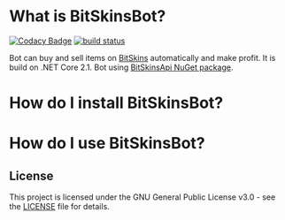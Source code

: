 # What is BitSkinsBot?

[![Codacy Badge](https://api.codacy.com/project/badge/Grade/84007143ffb54edc9660726f6271d858)](https://www.codacy.com/manual/Captious99/BitSkinsBot?utm_source=github.com&amp;utm_medium=referral&amp;utm_content=dmitrydnl/BitSkinsBot&amp;utm_campaign=Badge_Grade)
[![build status](https://travis-ci.com/dmitrydnl/BitSkinsBot.svg?branch=master)](https://travis-ci.com/dmitrydnl/BitSkinsBot)

Bot can buy and sell items on [BitSkins](https://bitskins.com) automatically and make profit. It is build on .NET Core 2.1. Bot using [BitSkinsApi NuGet package](https://github.com/dmitrydnl/BitSkinsApi).

# How do I install BitSkinsBot?

# How do I use BitSkinsBot?

## License
This project is licensed under the GNU General Public License v3.0 - see the [LICENSE](https://github.com/dmitrydnl/BitSkinsBot/blob/master/LICENSE) file for details.
